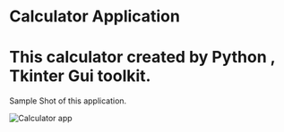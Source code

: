 # Calculator Application

# This calculator created by Python , Tkinter Gui toolkit.

Sample Shot of this application.

![Calculator app](https://github.com/Nitin7060/Calculator-Application/assets/103632805/6ccba5b5-10ad-4257-9d20-2fd01ba1eca9)
